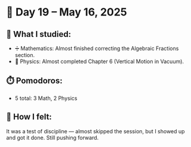 # 📅 Day 19 – May 16, 2025

## 📘 What I studied:
- ➗ Mathematics: Almost finished correcting the Algebraic Fractions section.
- 📐 Physics: Almost completed Chapter 6 (Vertical Motion in Vacuum).

## ⏱️ Pomodoros:
- 5 total: 3 Math, 2 Physics

## 🧠 How I felt:
It was a test of discipline — almost skipped the session, but I showed up and got it done. Still pushing forward.
